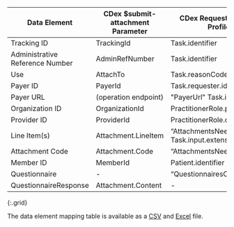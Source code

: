 <!-- q-attachments_to_requests.md
  *****************************************************************************************************
  *                                  WARNING: DO NOT EDIT THIS FILE                                   *
  *                                                                                                   *
  * This file is generated by csv_to_markdown_tabler.ipynb. Any edits you make to this file will be   *
  * overwritten                                                                                       *
  * To change the contents of this file, edit input/images/data-element-mapping.csv                     *
  *****************************************************************************************************
  -->

| Data Element | CDex $submit-attachment Parameter | CDex Request Attachment Task Profile Element |
|----|----|-----|
| Tracking ID | TrackingId | Task.identifier |
| Administrative Reference Number | AdminRefNumber | Task.identifier |
| Use | AttachTo | Task.reasonCode |
| Payer ID | PayerId | Task.requester.identifier |
| Payer URL | (operation endpoint) | "PayerUrl" Task.input |
| Organization ID | OrganizationId | PractitionerRole.practitioner.identifier |
| Provider ID | ProviderId | PractitionerRole.organization.identifier |
| Line Item(s) | Attachment.LineItem | “AttachmentsNeeded” Task.input.extension |
| Attachment Code | Attachment.Code | “AttachmentsNeeded” Task.input |
| Member ID | MemberId | Patient.identifier |
| Questionnaire | - | “QuestionnairesContext” Task.input |
| QuestionnaireResponse | Attachment.Content | - |
{:.grid}

The data element mapping table is available as a [CSV](data-element-mapping.csv) and [Excel](data-element-mapping.xlsx) file.
